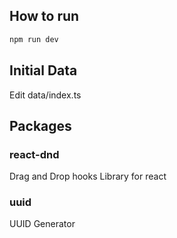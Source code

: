 ## How to run
```bash
npm run dev
```

## Initial Data
Edit data/index.ts

## Packages
### react-dnd
Drag and Drop hooks Library for react

### uuid
UUID Generator